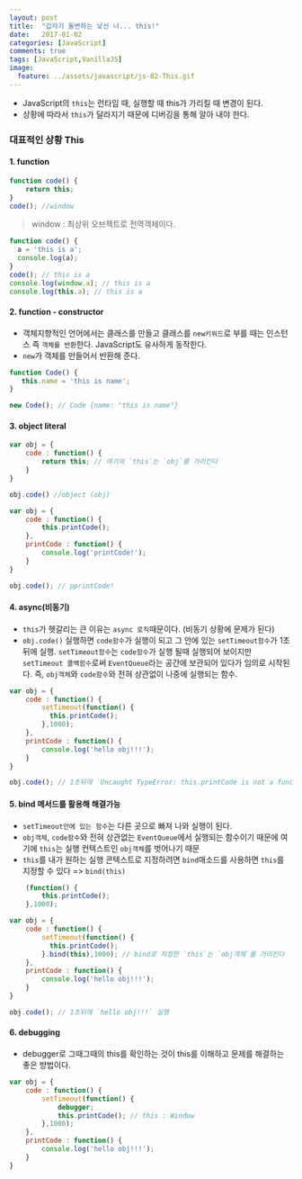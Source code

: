 ```yaml
---
layout: post
title:  "갑자기 돌변하는 낯선 너... this!"
date:   2017-01-02
categories: [JavaScript]
comments: true
tags: [JavaScript,VanillaJS]
image:
  feature: ../assets/javascript/js-02-This.gif
---
```


- JavaScript의 `this`는 런타임 때, 실행할 때 this가 가리킬 때 변경이 된다.
- 상황에 따라서 `this`가 달라지기 때문에 디버깅을 통해 알아 내야 한다.

<!--more-->

### 대표적인 상황 This
#### 1. function

```js
function code() {
	return this;
}
code(); //window
```

> window : 최상위 오브젝트로 전역객체이다.


```js
function code() {
  a = 'this is a';
  console.log(a);
}
code(); // this is a
console.log(window.a); // this is a
console.log(this.a); // this is a
```

#### 2. function - constructor
- 객체지향적인 언어에서는 클래스를 만들고 클래스를 `new키워드`로 부를 때는 인스턴스 즉 `객체를 반환`한다. JavaScript도 유사하게 동작한다.
- `new`가 객체를 만들어서 반환해 준다.

```js
function Code() {
   this.name = 'this is name';
}

new Code(); // Code {name: "this is name"}
```

#### 3. object literal

```js
var obj = {
    code : function() {
        return this; // 여기의 `this`는 `obj`를 가리킨다
    }
}

obj.code() //object (obj)
```

```js
var obj = {
	code : function() {
		this.printCode(); 
	},
	printCode : function() {
		console.log('printCode!');
	}
}

obj.code(); // pprintCode!
```

#### 4. async(비동기)
- `this`가 헷갈리는 큰 이유는 `async 로직`때문이다. (비동기 상황에 문제가 된다)
- `obj.code()` 실행하면 `code함수`가 실행이 되고 그 안에 있는 `setTimeout함수`가 1초뒤에 실행.
`setTimeout함수`는 `code함수`가 실행 될때 실행되어 보이지만 `setTimeout 콜백함수`로써 `EventQueue`라는 공간에 보관되어 있다가 임의로 시작된다. 즉, `obj객체`와 `code함수`와 전혀 상관없이 나중에 실행되는 함수.

```js
var obj = {
	code : function() {
		setTimeout(function() {
          this.printCode();
        },1000);
	},
	printCode : function() {
		console.log('hello obj!!!');
	}
}

obj.code(); // 1초뒤에 `Uncaught TypeError: this.printCode is not a function`
```

#### 5. bind 메서드를 활용해 해결가능
- `setTimeout안에 있는 함수`는 다른 곳으로 빠져 나와 실행이 된다. 
- `obj객체`, `code함수`와 전혀 상관없는 `EventQueue`에서 실행되는 함수이기 때문에 여기에 `this`는 실행 컨텍스트인 `obj객체`를 벗어나기 때문
- `this`를 내가 원하는 실행 콘텍스트로 지정하려면 `bind`매소드를 사용하면 `this`를 지정할 수 있다 => `bind(this)` 

```js
	(function() {
		this.printCode(); 
	},1000);
```

```js
var obj = {
	code : function() {
		setTimeout(function() {
          this.printCode();
        }.bind(this),1000); // bind로 지정한 `this`는 `obj객체`를 가리킨다
	},
	printCode : function() {
		console.log('hello obj!!!');
	}
}

obj.code(); // 1초뒤에 `hello obj!!!` 실행

```

#### 6. debugging
- debugger로 그때그때의 this를 확인하는 것이 this를 이해하고 문제를 해결하는 좋은 방법이다.

```js
var obj = {
	code : function() {
		setTimeout(function() {
			debugger;
			this.printCode(); // this : Window
		},1000);
	},
	printCode : function() {
		console.log('hello obj!!!');
	}
}
```